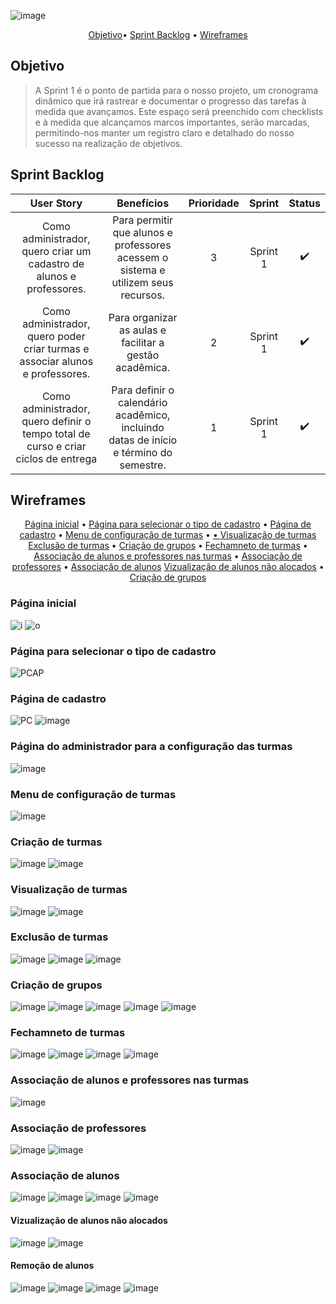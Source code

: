 ![image](https://github.com/Porygon-Users/API-Porygon/assets/145280630/711c347c-7a93-4a38-80ad-0cb60b199454)

<p align = "center">
<a href="##Objetivo">Objetivo</a>•
<a href="##Sprint Backlog">Sprint Backlog</a> •
<a href="##Wireframes">Wireframes</a> 
</p>

## Objetivo
<a name="Objetivo"></a>
> A Sprint 1 é o ponto de partida para o nosso projeto, um cronograma dinâmico que irá rastrear e documentar o progresso das tarefas à medida que avançamos. Este espaço será preenchido com checklists e à medida que alcançamos marcos importantes, serão marcadas, permitindo-nos manter um registro claro e detalhado do nosso sucesso na realização de objetivos.

## Sprint Backlog
| User Story  | Benefícios  | Prioridade | Sprint  | Status |
|:------------:|:----------:|:-----:|:--------:|:------:|
| Como administrador, quero criar um cadastro de alunos e professores. | Para permitir que alunos e professores acessem o sistema e utilizem seus recursos.| 3 | Sprint 1 | ✔️ |
| Como administrador, quero poder criar turmas e associar alunos e professores. | Para organizar as aulas e facilitar a gestão acadêmica. | 2 | Sprint 1 | ✔️ | 
| Como administrador, quero definir o tempo total de curso e criar ciclos de entrega | Para definir o calendário acadêmico, incluindo datas de início e término do semestre. | 1 | Sprint 1 | ✔️ |

## Wireframes

<p align = "center">
<a href="### Página inicial">Página inicial</a> •
<a href="### Página para selecionar o tipo de cadastro">Página para selecionar o tipo de cadastro</a> •
<a href="### Página de cadastro">Página de cadastro</a> •
<a href="### Menu de configuração de turmas">Menu de configuração de turmas</a> •
<a href="### Criação de turmas"Criação de turmas</a> •
<a href="### Visualização de turmas">Visualização de turmas</a> 
<a href="### Exclusão de turmas">Exclusão de turmas</a> •
<a href="### Criação de grupos">Criação de grupos</a> •
<a href="### Fechamneto de turmas">Fechamneto de turmas</a> •
<a href="### Associação de alunos e professores nas turmas">Associação de alunos e professores nas turmas</a> •
<a href="### Associação de professores">Associação de professores</a> •
<a href="### Associação de alunos">Associação de alunos</a> 
<a href="### Vizualização de alunos não alocados">Vizualização de alunos não alocados</a> •
<a href="###Criação de grupos">Criação de grupos</a> 


### Página inicial

![i](https://user-images.githubusercontent.com/142633184/270184308-1bef8ca7-78ba-417f-b21e-7e3608f73840.png)
![o](https://github.com/Porygon-Users/API-Porygon/assets/145280630/5c1a1756-f1ae-409d-a6fe-a735b67731af)

  
### Página para selecionar o tipo de cadastro

![PCAP](https://user-images.githubusercontent.com/142633184/270184315-acc2a1a7-892b-43fe-b515-8b6464b377b8.png)

### Página de cadastro

![PC](https://user-images.githubusercontent.com/142633184/270184316-3485f107-92c2-4b16-9545-1ed44b762fbd.png)
![image](https://github.com/Porygon-Users/API-Porygon/assets/145280630/a660f273-c05d-4477-8737-638bbbf93951)

### Página do administrador para a configuração das turmas 

![image](https://github.com/Porygon-Users/API-Porygon/assets/145280630/4bc64182-0d55-4cb5-b139-dbe3d6a011cb)

### Menu de configuração de turmas
![image](https://github.com/Porygon-Users/API-Porygon/assets/145280630/fa515bf0-c245-446c-9570-00c9ea67b99b)

### Criação de turmas
![image](https://github.com/Porygon-Users/API-Porygon/assets/145280630/176d7ddb-74d8-4616-89f6-fb6df2747f77)
![image](https://github.com/Porygon-Users/API-Porygon/assets/145280630/e98215ad-ccc9-4b56-bb4e-72c9ac1edbf4)


### Visualização de turmas
![image](https://github.com/Porygon-Users/API-Porygon/assets/145280630/7b214c20-8771-403a-be68-decaea1a5918)
![image](https://github.com/Porygon-Users/API-Porygon/assets/145280630/6e9294b8-8b62-4485-820d-fca9eae88f34)

### Exclusão de turmas
![image](https://github.com/Porygon-Users/API-Porygon/assets/145280630/de3ecce7-a688-4238-963f-939a20c4f286)
![image](https://github.com/Porygon-Users/API-Porygon/assets/145280630/c3a7f379-459b-4999-adfc-0d1cb427df26)
![image](https://github.com/Porygon-Users/API-Porygon/assets/145280630/b406f2c6-4227-466a-b809-adb71361969d)

### Criação de grupos
![image](https://github.com/Porygon-Users/API-Porygon/assets/145280630/f836a4e0-a99d-4936-8cdf-21e7b555f8b7)
![image](https://github.com/Porygon-Users/API-Porygon/assets/145280630/19143a8c-d3df-4a1e-896f-d52fd07695c7)
![image](https://github.com/Porygon-Users/API-Porygon/assets/145280630/d0e54159-1393-498b-8a47-c6a9609b96f9)
![image](https://github.com/Porygon-Users/API-Porygon/assets/145280630/790f1fa6-9b79-4cef-8f27-6188f646f17f)
![image](https://github.com/Porygon-Users/API-Porygon/assets/145280630/5e0ef656-6dbe-47eb-9612-13c7609daf90)


### Fechamneto de turmas
![image](https://github.com/Porygon-Users/API-Porygon/assets/145280630/b404c7ae-e5db-49c0-bdec-5a496e0e653d)
![image](https://github.com/Porygon-Users/API-Porygon/assets/145280630/f5eef178-3d84-40e5-bf2a-4ce124e73a48)
![image](https://github.com/Porygon-Users/API-Porygon/assets/145280630/951af440-2fff-4f82-98cf-341e30e7b155)
![image](https://github.com/Porygon-Users/API-Porygon/assets/145280630/448e5ecb-de00-4b5c-987e-309ab96d646d)

### Associação de alunos e professores nas turmas
![image](https://github.com/Porygon-Users/API-Porygon/assets/145280630/e1ea2f64-396a-4905-b762-2de36cf74d3d)

### Associação de professores
![image](https://github.com/Porygon-Users/API-Porygon/assets/145280630/a7f75544-1f61-4ccf-a734-c22833fa3fd5)
![image](https://github.com/Porygon-Users/API-Porygon/assets/145280630/955ecb68-dd18-4144-ab20-09a791b45107)

### Associação de alunos
![image](https://github.com/Porygon-Users/API-Porygon/assets/145280630/54e0e290-b271-4478-82a6-5dff518d4fb7)
![image](https://github.com/Porygon-Users/API-Porygon/assets/145280630/f1fa1f8d-6c25-48fa-992d-a78767ba5c4c)
![image](https://github.com/Porygon-Users/API-Porygon/assets/145280630/4287865d-3129-4936-be89-ad37b138b0a9)
![image](https://github.com/Porygon-Users/API-Porygon/assets/145280630/7a7f0c83-5b6c-4bf0-bce7-ce1f8579d6dd)

#### Vizualização de alunos não alocados
![image](https://github.com/Porygon-Users/API-Porygon/assets/145280630/4e548dba-6558-4bea-a98f-1ce3004468b3)
![image](https://github.com/Porygon-Users/API-Porygon/assets/145280630/799348c3-adc5-456c-8d10-a8d2eba32726)

#### Remoção de alunos
![image](https://github.com/Porygon-Users/API-Porygon/assets/145280630/65ee4772-c1ff-4601-ac00-cfb57d6d4e26)
![image](https://github.com/Porygon-Users/API-Porygon/assets/145280630/9ec0fec6-cf1f-4035-addc-82ca7ac1a724)
![image](https://github.com/Porygon-Users/API-Porygon/assets/145280630/22f4cfba-b7ab-488c-ad99-fb455b95685e)
![image](https://github.com/Porygon-Users/API-Porygon/assets/145280630/dbfb9ed7-635f-4fc8-a93b-183de083b0aa)

